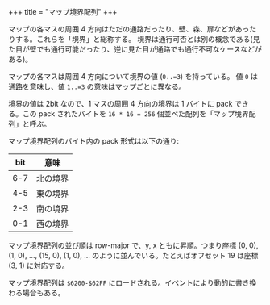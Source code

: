 +++
title = "マップ境界配列"
+++

マップの各マスの周囲 4 方向はただの通路だったり、壁、森、扉などがあったりする。これらを「境界」と総称する。
境界は通行可否とは別の概念である(見た目が壁でも通行可能だったり、逆に見た目が通路でも通行不可なケースなどがある)。

マップの各マスは周囲 4 方向について境界の値 (`0..=3`) を持っている。
値 `0` は通路を意味し、値 `1..=3` の意味はマップごとに異なる。

境界の値は 2bit なので、1 マスの周囲 4 方向の境界は 1 バイトに pack できる。この pack されたバイトを `16 * 16 = 256` 個並べた配列を「マップ境界配列」と呼ぶ。

マップ境界配列のバイト内の pack 形式は以下の通り:

| bit | 意味     |
| --  | --       |
| 6-7 | 北の境界 |
| 4-5 | 東の境界 |
| 2-3 | 南の境界 |
| 0-1 | 西の境界 |

マップ境界配列の並び順は row-major で、y, x ともに昇順。つまり座標 (0, 0), (1, 0), ..., (15, 0), (1, 0), ... のように並んでいる。たとえばオフセット 19 は座標 (3, 1) に対応する。

マップ境界配列は `$6200-$62FF` にロードされる。イベントにより動的に書き換わる場合もある。
